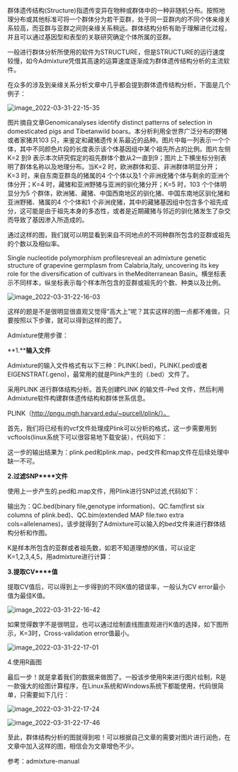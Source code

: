 
群体遗传结构(Structure)指遗传变异在物种或群体中的一种非随机分布。按照地理分布或其他标准可将一个群体分为若干亚群，处于同一亚群内的不同个体亲缘关系较高，而亚群与亚群之间则亲缘关系稍远。群体结构分析有助于理解进化过程，并且可以通过基因型和表型的关联研究确定个体所属的亚群。

一般进行群体分析所使用的软件为STRUCTURE，但是STRUCTURE的运行速度较慢，如今Admixture凭借其高速的运算速度逐渐成为群体遗传结构分析的主流软件。

在众多的涉及到亲缘关系分析文章中几乎都会提到群体遗传结构分析，下面是几个例子：

![image_2022-03-31-22-15-35](image_2022-03-31-22-15-35.png)

图片摘自文章Genomicanalyses identify distinct patterns of selection in domesticated pigs and Tibetanwild boars。本分析利用全世界广泛分布的野猪或者家猪共103 只，来鉴定和藏猪遗传关系最近的品种。图片中每一列表示一个个体，其中不同颜色片段的长度表示该个体基因组中某个祖先所占的比例。图片左侧K=2 到9 表示本次研究假定的祖先群体个数从2一直到9；图片上下横坐标分别表明了群体名称以及地理分布。当K=2 时，欧洲群体和亚、非洲群体明显分开；K=3 时，来自东南亚群岛的猪属的4 个个体以及1 个非洲疣猪个体与剩余的亚洲个体分开；K=4 时，藏猪和亚洲野猪与亚洲的驯化猪分开；K=5 时，103 个个体明显分为5 个群体，欧洲猪、藏猪、中国西南地区的驯化猪、中国东南地区驯化猪和亚洲野猪、猪属的4 个个体和1 个非洲疣猪，其中的藏猪基因组中包含多个祖先成分，这可能是由于祖先本身的多态性，或者是近期藏猪与邻近的驯化猪发生了杂交而导致了基因渗入所造成的。

通过这样的图，我们就可以明显看到来自不同地点的不同种群所包含的亚群或祖先的个数以及相似率。

Single nucleotide polymorphism profilesreveal an admixture genetic structure of grapevine germplasm from Calabria,Italy, uncovering its key role for the diversification of cultivars in theMediterranean Basin。横坐标表示不同样本，纵坐标表示每个样本所包含的亚群或祖先的个数、种类以及比例。

![image_2022-03-31-22-16-03](image_2022-03-31-22-16-03.png)

这样的题是不是很明显很直观又觉得“高大上”呢？其实这样的图一点都不难做，只要按照以下步骤，就可以得到这样的图了。

Admixture使用步骤：

**1.****输入文件**

Admixture的输入文件格式有以下三种：PLINK(.bed)，PLINK(.ped)或者EIGENSTRAT(.geno)，最常用的就是Plink产生的（.bed）文件了。

采用PLINK 进行群体结构分析。首先创建PLINK 的输文件-Ped 文件，然后利用Admixture软件构建群体遗传结构和群体世系信息。

PLINK（http://pngu.mgh.harvard.edu/~purcell/plink/）。

首先，我们将已经有的vcf文件处理成Plink可以分析的格式，这一步需要用到vcftools(linux系统下可以很容易地下载安装），代码如下：

这一步的输出结果为：plink.ped和plink.map，ped文件和map文件在后续处理中缺一不可。

**2.****过滤****SNP****文件**

使用上一步产生的.ped和.map文件，用Plink进行SNP过滤,代码如下：

输出为：QC.bed(binary file,genotype information)、QC.fam(first six columns of plink.bed)、QC.bim(extended MAP file:two extra cols=allelenames)，该步就得到了Admixture可以输入的bed文件来进行群体结构分析和作图。

K是样本所包含的亚群或者祖先数，如若不知道理想的K值，可以设定K=1,2,3,4,5，用admixture进行计算：

**3.****提取****CV****值**

提取CV值后，可以得到上一步得到的不同K值的错误率，一般认为CV error最小值为最佳K值。

![image_2022-03-31-22-16-42](image_2022-03-31-22-16-42.png)

如果觉得数字不是很明显，也可以通过绘制直线图直观进行K值的选择，如下图所示，K=3时，Cross-validation error值最小。

![image_2022-03-31-22-17-01](image_2022-03-31-22-17-01.png)

4.使用R画图

最后一步！就是拿着我们的数据来做图了。一般该步使用R来进行图片绘制，R是一款强大的绘图计算程序，在Linux系统和Windows系统下都能使用，代码很简单，只需要如下几行：

![image_2022-03-31-22-17-24](image_2022-03-31-22-17-24.png)

![image_2022-03-31-22-17-46](image_2022-03-31-22-17-46.png)

至此，群体结构分析的图就得到啦！可以根据自己文章的需要对图片进行润色，在文章中加入这样的图，相信会为文章增色不少。

参考：admixture-manual
